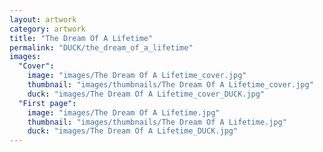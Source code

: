 ```yaml
---
layout: artwork
category: artwork
title: "The Dream Of A Lifetime"
permalink: "DUCK/the_dream_of_a_lifetime"
images:
  "Cover":
    image: "images/The Dream Of A Lifetime_cover.jpg"
    thumbnail: "images/thumbnails/The Dream Of A Lifetime_cover.jpg"
    duck: "images/The Dream Of A Lifetime_cover_DUCK.jpg"
  "First page":
    image: "images/The Dream Of A Lifetime.jpg"
    thumbnail: "images/thumbnails/The Dream Of A Lifetime.jpg"
    duck: "images/The Dream Of A Lifetime_DUCK.jpg"
---
```


